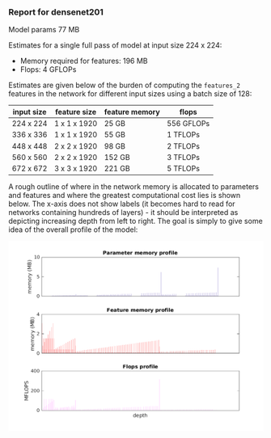 ### Report for densenet201
Model params 77 MB 

Estimates for a single full pass of model at input size 224 x 224: 

* Memory required for features: 196 MB 
* Flops: 4 GFLOPs 

Estimates are given below of the burden of computing the `features_2` features in the network for different input sizes using a batch size of 128: 

| input size | feature size | feature memory | flops | 
|------------|--------------|----------------|-------| 
| 224 x 224 | 1 x 1 x 1920 | 25 GB | 556 GFLOPs |
| 336 x 336 | 1 x 1 x 1920 | 55 GB | 1 TFLOPs |
| 448 x 448 | 2 x 2 x 1920 | 98 GB | 2 TFLOPs |
| 560 x 560 | 2 x 2 x 1920 | 152 GB | 3 TFLOPs |
| 672 x 672 | 3 x 3 x 1920 | 221 GB | 5 TFLOPs |

A rough outline of where in the network memory is allocated to parameters and features and where the greatest computational cost lies is shown below.  The x-axis does not show labels (it becomes hard to read for networks containing hundreds of layers) - it should be interpreted as depicting increasing depth from left to right.  The goal is simply to give some idea of the overall profile of the model: 

![densenet201 profile](figs/densenet201.png)
